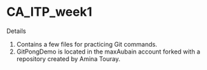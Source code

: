 # CA_ITP_week1

Details
1. Contains a few files for practicing Git commands.
2. GitPongDemo is located in the maxAubain account forked with a repository created by Amina Touray.

